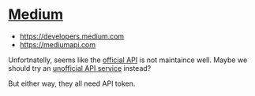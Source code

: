 # [Medium](https://medium.com)

* <https://developers.medium.com>
* <https://mediumapi.com>

Unfortnatelly, seems like the [official API](https://github.com/Medium/medium-api-docs) is not maintaince well. Maybe we should try an [unofficial API service](https://mediumapi.com) instead?

But either way, they all need API token.
